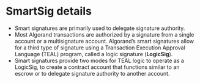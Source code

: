 # SmartSig details

* Smart signatures are primarily used to delegate signature authority.
* Most Algorand transactions are authorized by a signature from a single account or a multisignature account. 
Algorand’s smart signatures allow for a third type of signature using a Transaction Execution Approval Language (TEAL) program, called a logic signature (**LogicSig**).
* Smart signatures provide two modes for TEAL logic to operate as a LogicSig, to create a contract account that functions similar to an escrow or to delegate signature authority to another account.
